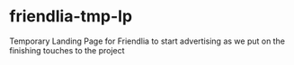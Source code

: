 # friendlia-tmp-lp
Temporary Landing Page for Friendlia​ to start advertising as we put on the finishing touches to the project 
